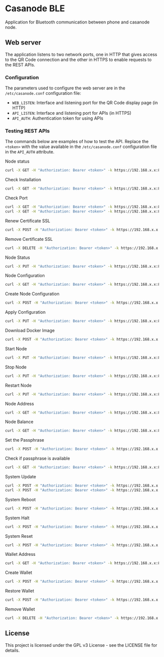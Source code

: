 # Casanode BLE

Application for Bluetooth communication between phone and casanode node.

## Web server

The application listens to two network ports, one in HTTP that gives access to the QR Code connection and the other in HTTPS to enable requests to the REST APIs.

### Configuration

The parameters used to configure the web server are in the `/etc/casanode.conf` configuration file:

- `WEB_LISTEN`: Interface and listening port for the QR Code display page (in HTTP)
- `API_LISTEN`: Interface and listening port for APIs (in HTTPS)
- `API_AUTH`: Authentication token for using APIs

### Testing REST APIs

The commands below are examples of how to test the API. Replace the `<token>` with the value available in the `/etc/casanode.conf` configuration file in the `API_AUTH` attribute.

Node status

```bash
curl -X GET -H "Authorization: Bearer <token>" -k https://192.168.x.x:8081/api/v1/status
```

Check Installation

```bash
curl -X GET -H "Authorization: Bearer <token>" -k https://192.168.x.x:8081/api/v1/check/installation
```

Check Port

```bash
curl -X GET -H "Authorization: Bearer <token>" -k https://192.168.x.x:8081/api/v1/check/port/node
curl -X GET -H "Authorization: Bearer <token>" -k https://192.168.x.x:8081/api/v1/check/port/vpn
```

Renew Certificate SSL

```bash
curl -X POST -H "Authorization: Bearer <token>" -k https://192.168.x.x:8081/api/v1/certificate/renew
```

Remove Certificate SSL

```bash
curl -X DELETE -H "Authorization: Bearer <token>" -k https://192.168.x.x:8081/api/v1/certificate/remove
```

Node Status

```bash
curl -X PUT -H "Authorization: Bearer <token>" -k https://192.168.x.x:8081/api/v1/node/status
```

Node Configuration

```bash
curl -X GET -H "Authorization: Bearer <token>" -k https://192.168.x.x:8081/api/v1/node/configuration
```

Create Node Configuration

```bash
curl -X POST -H "Authorization: Bearer <token>" -k https://192.168.x.x:8081/api/v1/install/configuration
```

Apply Configuration

```bash
curl -X PUT -H "Authorization: Bearer <token>" -k https://192.168.x.x:8081/api/v1/node/configuration/apply -H "Content-Type: application/json" -d '{"moniker":"newMoniker", "backend":"file", "nodeType":"residential", "nodeIp":"x.x.x.x", "nodePort":12345, "vpnType":"wireguard", "vpnPort":51820, "maximumPeers":1000}'
```

Download Docker Image

```bash
curl -X POST -H "Authorization: Bearer <token>" -k https://192.168.x.x:8081/api/v1/install/docker-image
```

Start Node

```bash
curl -X PUT -H "Authorization: Bearer <token>" -k https://192.168.x.x:8081/api/v1/node/start
```

Stop Node

```bash
curl -X PUT -H "Authorization: Bearer <token>" -k https://192.168.x.x:8081/api/v1/node/stop
```

Restart Node

```bash
curl -X PUT -H "Authorization: Bearer <token>" -k https://192.168.x.x:8081/api/v1/node/restart
```

Node Address

```bash
curl -X GET -H "Authorization: Bearer <token>" -k https://192.168.x.x:8081/api/v1/node/address
```

Node Balance

```bash
curl -X GET -H "Authorization: Bearer <token>" -k https://192.168.x.x:8081/api/v1/node/balance
```

Set the Passphrase

```bash
curl -X POST -H "Authorization: Bearer <token>" -k https://192.168.x.x:8081/api/v1/node/passphrase -H "Content-Type: application/json" -d '{"passphrase": "your_wallet_passphrase"}'
```

Check if passphrase is available

```bash
curl -X GET -H "Authorization: Bearer <token>" -k https://192.168.x.x:8081/api/v1/node/passphrase
```

System Update

```bash
curl -X POST -H "Authorization: Bearer <token>" -k https://192.168.x.x:8081/api/v1/system/update -H "Content-Type: application/json" -d '{"target": "system"}'
curl -X POST -H "Authorization: Bearer <token>" -k https://192.168.x.x:8081/api/v1/system/update -H "Content-Type: application/json" -d '{"target": "sentinel"}'
```

System Reboot

```bash
curl -X POST -H "Authorization: Bearer <token>" -k https://192.168.x.x:8081/api/v1/system/reboot
```

System Halt

```bash
curl -X POST -H "Authorization: Bearer <token>" -k https://192.168.x.x:8081/api/v1/system/halt
```

System Reset

```bash
curl -X POST -H "Authorization: Bearer <token>" -k https://192.168.x.x:8081/api/v1/system/reset
```

Wallet Address

```bash
curl -X GET -H "Authorization: Bearer <token>" -k https://192.168.x.x:8081/api/v1/wallet/address
```

Create Wallet

```bash
curl -X POST -H "Authorization: Bearer <token>" -k https://192.168.x.x:8081/api/v1/wallet/create
```

Restore Wallet

```bash
curl -X POST -H "Authorization: Bearer <token>" -k https://192.168.x.x:8081/api/v1/wallet/restore
```

Remove Wallet

```bash
curl -X DELETE -H "Authorization: Bearer <token>" -k https://192.168.x.x:8081/api/v1/wallet/remove
```

## License

This project is licensed under the GPL v3 License - see the LICENSE file for details.
